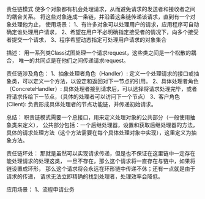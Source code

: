 责任链模式
使多个对象都有机会处理请求，从而避免请求的发送者和接收者之间的耦合关系。
将这些对象连成一条链，并沿着这条链传递该请求，直到有一个对象处理他为止，
使用场景：
1、有许多对象可以处理用户的请求，应用程序可自动确定谁处理用户请求，
2、希望在用户不必明确指定接受者的情况下，向多个接受者提交一个请求，
3、程序希望动态指定可处理用户请求的对象集合

描述：
用一系列类Class试图处理一个请求request，这些类之间是一个松散的耦合，
唯一的共同点是在他们之间传递请求request。

责任链涉及角色：
1、抽象处理者角色（Handler）:
   定义一个处理请求的接口或抽象类，可以定义一个方法，以设定和返回对下一节点的引用。
2、具体处理者角色（ConcreteHandler）:
   具体处理者接到请求后，可以选择将请求处理完毕，或者将请求传给下一节点，（具体的处理者可以访问下一个节点）
3、客户角色(Client):
   负责形成具体处理者的节点功能链，并传递初始请求。
   
总结：
职责链模式需要一个总接口，用来定义处理对象的公共部分（一般使用抽象类来定义），
公共部分包括：一个后继处理器，设置和获取后继处理器的方法，
具体的请求处理方法（这个方法需要在每个具体处理对象中实现），这里定义为抽象方法。

责任链坏处：
那就是虽然可以实现请求传递，但是也不保证在这里链中一定存在能处理请求的处理这类，
一旦不存在，那么这个请求将一直存在与链中，如果将链设置成环形，
那么这个请求将会永远在环形链中传递不休；还有一点就是由于请求的传递，
请求无法立即精确的找到处理者，处理效率会降低。

应用场景：
1、流程申请业务
   
   
